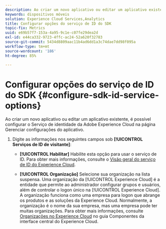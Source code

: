 ```yaml
---
description: Ao criar um novo aplicativo ou editar um aplicativo existente, é possível configurar as opções do Serviço de identidade da Adobe Experience Platform na página Gerenciar configurações do aplicativo.
keywords: dispositivos móveis
solution: Experience Cloud Services,Analytics
title: Configurar opções do serviço de ID do SDK
topic-fix: Metrics
uuid: e69b57f7-153a-4a95-9c1e-c07fe29dea2d
exl-id: e44ca332-9723-4ffc-ac24-52a620f32783
source-git-commit: 5434d8809aac11b4ad6dd1a3c74dae7dd98f095a
workflow-type: tm+mt
source-wordcount: '186'
ht-degree: 85%

---
```


# Configurar opções do serviço de ID do SDK {#configure-sdk-id-service-options}

Ao criar um novo aplicativo ou editar um aplicativo existente, é possível configurar o Serviço de identidade da Adobe Experience Cloud na página Gerenciar configurações do aplicativo.

1. Digite as informações nos seguintes campos sob **[!UICONTROL Serviços de ID de visitante]**:

   * **[!UICONTROL Habilitar]**
Habilite esta opção para usar o serviço de ID. Para obter mais informações, consulte o [Visão geral do serviço de ID do Experience Cloud](https://experienceleague.adobe.com/docs/id-service/using/intro/overview.html?lang=pt-BR).

   * **[!UICONTROL Organização]**
Selecione sua organização na lista suspensa.
Uma organização da [!UICONTROL Experience Cloud] é a entidade que permite ao administrador configurar grupos e usuários, além de controlar o logon único na [!UICONTROL Experience Cloud]. A organização funciona como uma empresa para logon que abrange os produtos e as soluções da Experience Cloud. Normalmente, a organização é o nome da sua empresa, mas uma empresa pode ter muitas organizações. Para obter mais informações, consulte [Organizações no Experience Cloud](https://experienceleague.adobe.com/docs/core-services/interface/administration/organizations.html?lang=pt-BR) no guia Componentes da interface central do Experience Cloud.
